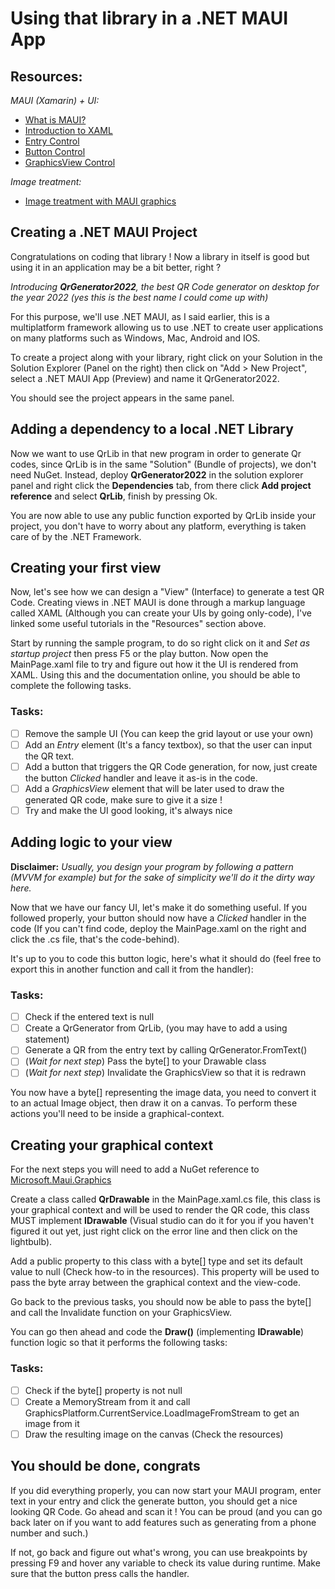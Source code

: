 # Using that library in a .NET MAUI App

## Resources:

*MAUI (Xamarin) + UI:*
- [What is MAUI?](https://docs.microsoft.com/fr-fr/dotnet/maui/what-is-maui)
- [Introduction to XAML](https://docs.microsoft.com/en-us/dotnet/maui/xaml/)
- [Entry Control](https://docs.microsoft.com/en-us/xamarin/xamarin-forms/user-interface/text/entry)
- [Button Control](https://docs.microsoft.com/en-us/xamarin/xamarin-forms/user-interface/button)
- [GraphicsView Control](https://docs.microsoft.com/en-us/dotnet/maui/user-interface/controls/graphicsview)

*Image treatment:*
- [Image treatment with MAUI graphics](https://docs.microsoft.com/en-us/dotnet/maui/user-interface/graphics/images)

## Creating a .NET MAUI Project
Congratulations on coding that library ! Now a library in itself is good but using it in an application may be a bit better, right ?

*Introducing **QrGenerator2022**, the best QR Code generator on desktop for the year 2022 (yes this is the best name I could come up with)*

For this purpose, we'll use .NET MAUI, as I said earlier, this is a multiplatform framework allowing us to use .NET to create user applications on many platforms such as Windows, Mac, Android and IOS.

To create a project along with your library, right click on your Solution in the Solution Explorer (Panel on the right) then click on "Add > New Project", select a .NET MAUI App (Preview) and name it QrGenerator2022.

You should see the project appears in the same panel.

## Adding a dependency to a local .NET Library

Now we want to use QrLib in that new program in order to generate Qr codes,
since QrLib is in the same "Solution" (Bundle of projects), we don't need NuGet.
Instead, deploy **QrGenerator2022** in the solution explorer panel and right click the **Dependencies** tab, from there click **Add project reference** and select **QrLib**, finish by pressing Ok.

You are now able to use any public function exported by QrLib inside your project, you don't have to worry about any platform, everything is taken care of by the .NET Framework.

## Creating your first view

Now, let's see how we can design a "View" (Interface) to generate a test QR Code.
Creating views in .NET MAUI is done through a markup language called XAML (Although you can create your UIs by going only-code), I've linked some useful tutorials in the "Resources" section above.

Start by running the sample program, to do so right click on it and *Set as startup project* then press F5 or the play button. Now open the MainPage.xaml file to try and figure out how it the UI is rendered from XAML. Using this and the documentation online, you should be able to complete the following tasks.

### Tasks:
- [ ] Remove the sample UI (You can keep the grid layout or use your own)
- [ ] Add an *Entry* element (It's a fancy textbox), so that the user can input the QR text.
- [ ] Add a button that triggers the QR Code generation, for now, just create the button *Clicked* handler and leave it as-is in the code.
- [ ] Add a *GraphicsView* element that will be later used to draw the generated QR code, make sure to give it a size !
- [ ] Try and make the UI good looking, it's always nice

## Adding logic to your view

**Disclaimer:**
*Usually, you design your program by following a pattern (MVVM for example) but for the sake of simplicity we'll do it the dirty way here.*

Now that we have our fancy UI, let's make it do something useful. If you followed properly, your button should now have a *Clicked* handler in the code (If you can't find code, deploy the MainPage.xaml on the right and click the .cs file, that's the code-behind).

It's up to you to code this button logic, here's what it should do (feel free to export this in another function and call it from the handler):

### Tasks:
- [ ] Check if the entered text is null
- [ ] Create a QrGenerator from QrLib, (you may have to add a using statement)
- [ ] Generate a QR from the entry text by calling QrGenerator.FromText()
- [ ] (*Wait for next step*) Pass the byte[] to your Drawable class
- [ ] (*Wait for next step*) Invalidate the GraphicsView so that it is redrawn

You now have a byte[] representing the image data, you need to convert it to an actual Image object, then draw it on a canvas. To perform these actions you'll need to be inside a graphical-context.

## Creating your graphical context

For the next steps you will need to add a NuGet reference to [Microsoft.Maui.Graphics](https://www.nuget.org/packages/Microsoft.Maui.Graphics/)

Create a class called **QrDrawable** in the MainPage.xaml.cs file, this class is your graphical context and will be used to render the QR code, this class MUST implement **IDrawable** (Visual studio can do it for you if you haven't figured it out yet, just right click on the error line and then click on the lightbulb).

Add a public property to this class with a byte[] type and set its default value to null (Check how-to in the resources). This property will be used to pass the byte array between the graphical context and the view-code.

Go back to the previous tasks, you should now be able to pass the byte[] and call the Invalidate function on your GraphicsView.

You can go then ahead and code the **Draw()** (implementing **IDrawable**) function logic so that it performs the following tasks:

### Tasks:
- [ ] Check if the byte[] property is not null
- [ ] Create a MemoryStream from it and call GraphicsPlatform.CurrentService.LoadImageFromStream to get an image from it
- [ ] Draw the resulting image on the canvas (Check the resources)

## You should be done, congrats

If you did everything properly, you can now start your MAUI program, enter text in your entry and click the generate button, you should get a nice looking QR Code. Go ahead and scan it ! You can be proud (and you can go back later on if you want to add features such as generating from a phone number and such.)

If not, go back and figure out what's wrong, you can use breakpoints by pressing F9 and hover any variable to check its value during runtime. Make sure that the button press calls the handler.
